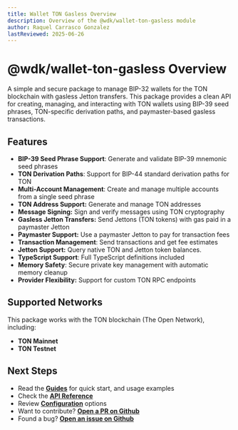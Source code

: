 ```yaml
---
title: Wallet TON Gasless Overview
description: Overview of the @wdk/wallet-ton-gasless module
author: Raquel Carrasco Gonzalez
lastReviewed: 2025-06-26
---
```


# @wdk/wallet-ton-gasless Overview

A simple and secure package to manage BIP-32 wallets for the TON blockchain with gasless Jetton transfers. This package provides a clean API for creating, managing, and interacting with TON wallets using BIP-39 seed phrases, TON-specific derivation paths, and paymaster-based gasless transactions.


## Features

- **BIP-39 Seed Phrase Support**: Generate and validate BIP-39 mnemonic seed phrases
- **TON Derivation Paths**: Support for BIP-44 standard derivation paths for TON
- **Multi-Account Management**: Create and manage multiple accounts from a single seed phrase
- **TON Address Support:** Generate and manage TON addresses
- **Message Signing:** Sign and verify messages using TON cryptography
- **Gasless Jetton Transfers:** Send Jettons (TON tokens) with gas paid in a paymaster Jetton
- **Paymaster Support:** Use a paymaster Jetton to pay for transaction fees
- **Transaction Management**: Send transactions and get fee estimates
- **Jetton Support:** Query native TON and Jetton token balances.
- **TypeScript Support**: Full TypeScript definitions included
- **Memory Safety**: Secure private key management with automatic memory cleanup
- **Provider Flexibility:** Support for custom TON RPC endpoints

## Supported Networks

This package works with the TON blockchain (The Open Network), including:

- **TON Mainnet**
- **TON Testnet**

## Next Steps

- Read the **[Guides](guides.md)** for quick start, and usage examples
- Check the **[API Reference](api-reference.md)**
- Review **[Configuration](configuration.md)** options
- Want to contribute? **[Open a PR on Github](https://github.com/tetherto/wdk-wallet-ton-gasless)**
- Found a bug? **[Open an issue on Github](https://github.com/tetherto/wdk-wallet-ton-gasless/issues)** 

